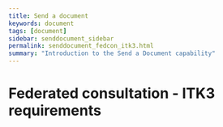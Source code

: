 ```yaml
---
title: Send a document
keywords: document
tags: [document]
sidebar: senddocument_sidebar
permalink: senddocument_fedcon_itk3.html
summary: "Introduction to the Send a Document capability"
---
```


# Federated consultation  - ITK3 requirements #

